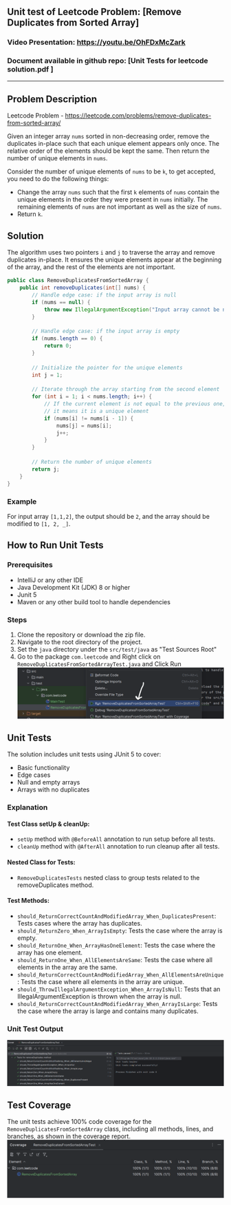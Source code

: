 Unit test of Leetcode Problem: [Remove Duplicates from Sorted Array]
---------------------------------------

### Video Presentation: https://youtu.be/OhFDxMcZark
### Document available in github repo: [Unit Tests for leetcode solution.pdf ]
----------------------------------

## Problem Description
Leetcode Problem - https://leetcode.com/problems/remove-duplicates-from-sorted-array/ 

Given an integer array `nums` sorted in non-decreasing order, remove the duplicates in-place such that each unique element appears only once. The relative order of the elements should be kept the same. Then return the number of unique elements in `nums`.

Consider the number of unique elements of `nums` to be `k`, to get accepted, you need to do the following things:

- Change the array `nums` such that the first `k` elements of `nums` contain the unique elements in the order they were present in `nums` initially. The remaining elements of `nums` are not important as well as the size of `nums`.
- Return `k`.

## Solution
The algorithm uses two pointers `i` and `j` to traverse the array and remove duplicates in-place. It ensures the unique elements appear at the beginning of the array, and the rest of the elements are not important.
``` java
public class RemoveDuplicatesFromSortedArray {
    public int removeDuplicates(int[] nums) {
        // Handle edge case: if the input array is null
        if (nums == null) {
            throw new IllegalArgumentException("Input array cannot be null");
        }

        // Handle edge case: if the input array is empty
        if (nums.length == 0) {
            return 0;
        }

        // Initialize the pointer for the unique elements
        int j = 1;

        // Iterate through the array starting from the second element
        for (int i = 1; i < nums.length; i++) {
            // If the current element is not equal to the previous one,
            // it means it is a unique element
            if (nums[i] != nums[i - 1]) {
                nums[j] = nums[i];
                j++;
            }
        }

        // Return the number of unique elements
        return j;
    }
}
```
### Example
For input array `[1,1,2]`, the output should be `2`, and the array should be modified to `[1, 2, _]`.

## How to Run Unit Tests

### Prerequisites
- IntelliJ or any other IDE
- Java Development Kit (JDK) 8 or higher
- Junit 5 
- Maven or any other build tool to handle dependencies

### Steps
1. Clone the repository or download the zip file.
2. Navigate to the root directory of the project.
3. Set the `java` directory under the `src/test/java` as "Test Sources Root"
3. Go to the package `com.leetcode` and Right click on `RemoveDuplicatesFromSortedArrayTest.java`
   and Click Run
![img.png](img.png)


## Unit Tests
The solution includes unit tests using JUnit 5 to cover:
- Basic functionality
- Edge cases
- Null and empty arrays
- Arrays with no duplicates

### Explanation
#### Test Class setUp & cleanUp:
- `setUp` method with `@BeforeAll` annotation to run setup before all tests.
- `cleanUp` method with `@AfterAll` annotation to run cleanup after all tests.

#### Nested Class for Tests:
- `RemoveDuplicatesTests` nested class to group tests related to the removeDuplicates method.

#### Test Methods:
- `should_ReturnCorrectCountAndModifiedArray_When_DuplicatesPresent`: Tests cases where the array has duplicates.
- `should_ReturnZero_When_ArrayIsEmpty`: Tests the case where the array is empty.
- `should_ReturnOne_When_ArrayHasOneElement`: Tests the case where the array has one element.
- `should_ReturnOne_When_AllElementsAreSame`: Tests the case where all elements in the array are the same.
- `should_ReturnCorrectCountAndModifiedArray_When_AllElementsAreUnique`: Tests the case where all elements in the array are unique.
- `should_ThrowIllegalArgumentException_When_ArrayIsNull`: Tests that an IllegalArgumentException is thrown when the array is null.
- `should_ReturnCorrectCountAndModifiedArray_When_ArrayIsLarge`: Tests the case where the array is large and contains many duplicates.

### Unit Test Output
![img_2.png](img_2.png)

## Test Coverage
The unit tests achieve 100% code coverage for the `RemoveDuplicatesFromSortedArray` class, including all methods, lines, and branches, as shown in the coverage report.
![img_1.png](img_1.png)


